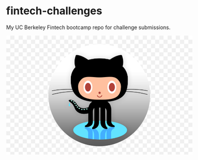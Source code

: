 # fintech-challenges
My UC Berkeley Fintech bootcamp repo for challenge submissions.

![alt tag](images/git_buddy.png)
